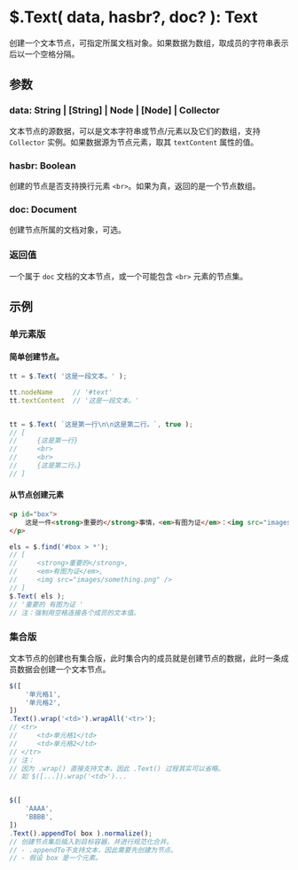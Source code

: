 # $.Text( data, hasbr?, doc? ): Text

创建一个文本节点，可指定所属文档对象。如果数据为数组，取成员的字符串表示后以一个空格分隔。


## 参数

### data: String | [String] | Node | [Node] | Collector

文本节点的源数据，可以是文本字符串或节点/元素以及它们的数组，支持 `Collector` 实例。如果数据源为节点元素，取其 `textContent` 属性的值。


### hasbr: Boolean

创建的节点是否支持换行元素 `<br>`。如果为真，返回的是一个节点数组。


### doc: Document

创建节点所属的文档对象，可选。


### 返回值

一个属于 `doc` 文档的文本节点，或一个可能包含 `<br>` 元素的节点集。


## 示例

### 单元素版

#### 简单创建节点。

```js
tt = $.Text( '这是一段文本。' );

tt.nodeName     // '#text'
tt.textContent  // '这是一段文本。'


tt = $.Text( `这是第一行\n\n这是第二行。`, true );
// [
//     {这是第一行}
//     <br>
//     <br>
//     {这是第二行。}
// ]
```


#### 从节点创建元素

```html
<p id="box">
    这是一件<strong>重要的</strong>事情，<em>有图为证</em>：<img src="images/something.png" />。
</p>
```

```js
els = $.find('#box > *');
// [
//     <strong>重要的</strong>,
//     <em>有图为证</em>,
//     <img src="images/something.png" />
// ]
$.Text( els );
// '重要的 有图为证 '
// 注：强制用空格连接各个成员的文本值。
```


### 集合版

文本节点的创建也有集合版，此时集合内的成员就是创建节点的数据，此时一条成员数据会创建一个文本节点。

```js
$([
    '单元格1',
    '单元格2',
])
.Text().wrap('<td>').wrapAll('<tr>');
// <tr>
//     <td>单元格1</td>
//     <td>单元格2</td>
// </tr>
// 注：
// 因为 .wrap() 直接支持文本，因此 .Text() 过程其实可以省略。
// 如 $([...]).wrap('<td>')...


$([
    'AAAA',
    'BBBB',
])
.Text().appendTo( box ).normalize();
// 创建节点集后插入到目标容器，并进行规范化合并。
// - .appendTo不支持文本，因此需要先创建为节点。
// - 假设 box 是一个元素。
```
